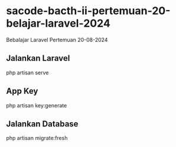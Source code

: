 # sacode-bacth-ii-pertemuan-20-belajar-laravel-2024
Bebalajar Laravel Pertemuan 20-08-2024

## Jalankan Laravel
php artisan serve

## App Key
php artisan key:generate

## Jalankan Database
php artisan migrate:fresh
